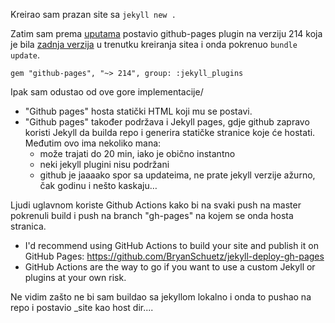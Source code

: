 Kreirao sam prazan site sa `jekyll new .`

Zatim sam prema <a href="https://docs.github.com/en/pages/setting-up-a-github-pages-site-with-jekyll/creating-a-github-pages-site-with-jekyll#creating-a-repository-for-your-site">uputama</a> postavio github-pages plugin na verziju 214 koja je bila <a href="https://pages.github.com/versions/">zadnja verzija</a> u trenutku kreiranja sitea i onda pokrenuo `bundle update`.

```
gem "github-pages", "~> 214", group: :jekyll_plugins
```

Ipak sam odustao od ove gore implementacije/

 * "Github pages" hosta statički HTML koji mu se postavi. 
 * "Github pages" također podržava i Jekyll pages, gdje github zapravo koristi Jekyll da builda repo i generira statičke stranice koje će hostati. Međutim ovo ima nekoliko mana:
	- može trajati do 20 min, iako je obično instantno
	- neki jekyll plugini nisu podržani
	- github je jaaaako spor sa updateima, ne prate jekyll verzije ažurno, čak godinu i nešto kaskaju…

Ljudi uglavnom koriste Github Actions kako bi na svaki push na master pokrenuli build i push na branch "gh-pages" na kojem se onda hosta stranica. 
 * I'd recommend using GitHub Actions to build your site and publish it on GitHub Pages: https://github.com/BryanSchuetz/jekyll-deploy-gh-pages
 * GitHub Actions are the way to go if you want to use a custom Jekyll or plugins at your own risk.

Ne vidim zašto ne bi sam buildao sa jekyllom lokalno i onda to pushao na repo i postavio _site kao host dir....

